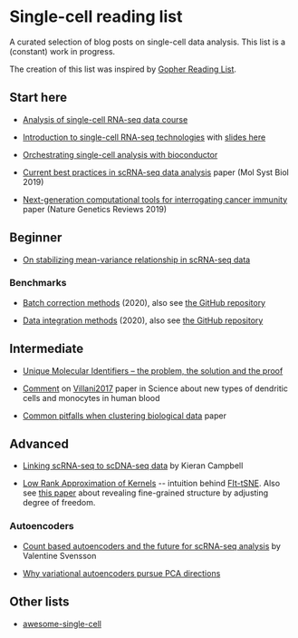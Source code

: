 # Single-cell reading list

A curated selection of blog posts on single-cell data analysis. This list is a (constant) work in progress.

The creation of this list was inspired by [Gopher Reading List](https://github.com/enocom/gopher-reading-list).

## Start here

- [Analysis of single-cell RNA-seq data course](https://hemberg-lab.github.io/scRNA.seq.course/index.html)

- [Introduction to single-cell RNA-seq technologies](https://liorpachter.wordpress.com/2019/02/19/introduction-to-single-cell-rna-seq-technologies/) with [slides here](https://figshare.com/articles/Introduction_to_single-cell_RNA-seq_technologies/7704659/1)

- [Orchestrating single-cell analysis with bioconductor](https://osca.bioconductor.org/)

- [Current best practices in scRNA-seq data analysis](https://www.embopress.org/lookup/doi/10.15252/msb.20188746) paper (Mol Syst Biol 2019)

- [Next-generation computational tools for interrogating cancer immunity](https://www.nature.com/articles/s41576-019-0166-7) paper (Nature Genetics Reviews 2019)

## Beginner

- [On stabilizing mean-variance relationship in scRNA-seq data](http://www.nxn.se/valent/2017/10/15/variance-stabilizing-scrna-seq-counts)

### Benchmarks

- [Batch correction methods](https://www.biorxiv.org/content/10.1101/2020.05.22.111211v2) (2020), also see [the GitHub repository](https://github.com/cellgeni/batchbench)

- [Data integration methods](https://www.biorxiv.org/content/10.1101/2020.05.22.111161v2) (2020), also see [the GitHub repository](https://github.com/theislab/scib)

## Intermediate

- [Unique Molecular Identifiers – the problem, the solution and the proof](https://cgatoxford.wordpress.com/2015/08/14/unique-molecular-identifiers-the-problem-the-solution-and-the-proof/)

- [Comment](https://www.charite-bioinformatik.de/publikationen_science_comment2017.php) on [Villani2017](http://science.sciencemag.org/content/356/6335/eaah4573) paper in Science about new types of dendritic cells and monocytes in human blood

- [Common pitfalls when clustering biological data](https://stke.sciencemag.org/content/9/432/re6) paper

## Advanced

- [Linking scRNA-seq to scDNA-seq data](https://kieranrcampbell.github.io/blog/2018/11/13/clonealign.html) by Kieran Campbell

- [Low Rank Approximation of Kernels](https://twitter.com/GCLinderman/status/1094997866106507264) -- intuition behind [FIt-tSNE](https://www.nature.com/articles/s41592-018-0308-4). Also see [this paper](https://arxiv.org/abs/1902.05804) about revealing fine-grained structure by adjusting degree of freedom.

### Autoencoders

- [Count based autoencoders and the future for scRNA-seq analysis](http://www.nxn.se/valent/2018/4/20/count-based-autoencoders-and-the-future-for-scrna-seq-analysis) by Valentine Svensson

- [Why variational autoencoders pursue PCA directions](https://arxiv.org/abs/1812.06775)

## Other lists

- [awesome-single-cell](https://github.com/seandavi/awesome-single-cell)

